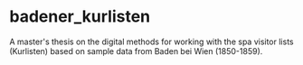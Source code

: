 # badener_kurlisten
A master's thesis on the digital methods for working with the spa visitor lists (Kurlisten) based on sample data from Baden bei Wien (1850-1859).
